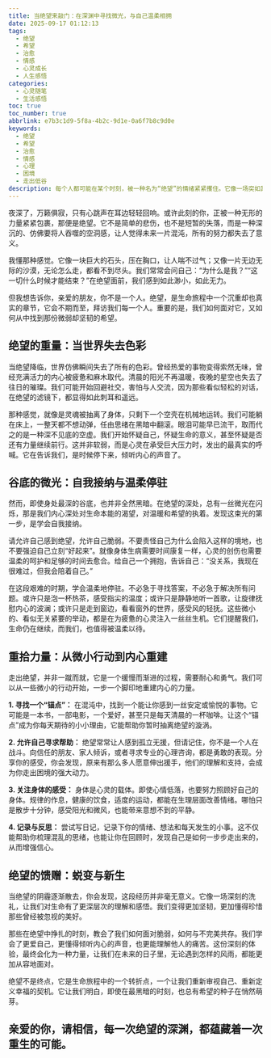 ```yaml
---
title: 当绝望来敲门：在深渊中寻找微光，与自己温柔相拥
date: 2025-09-17 01:12:13
tags:
  - 绝望
  - 希望
  - 治愈
  - 情感
  - 心灵成长
  - 人生感悟
categories:
  - 心灵随笔
  - 生活感悟
toc: true
toc_number: true
abbrlink: e7b3c1d9-5f8a-4b2c-9d1e-0a6f7b8c9d0e
keywords:
  - 绝望
  - 希望
  - 治愈
  - 情感
  - 心理
  - 困境
  - 走出低谷
description: 每个人都可能在某个时刻，被一种名为“绝望”的情绪紧紧攫住。它像一场突如其来的暴雨，淋湿了我们所有的热情与勇气，让我们感到前所未有的无助与疲惫。但请相信，即使身处最深的谷底，也总有微光在等待被发现。这篇文章，是写给每一个在绝望边缘徘徊的你，愿我们能一起，温柔地接纳这份沉重，并找到重新站起来的力量。
---
```


夜深了，万籁俱寂，只有心跳声在耳边轻轻回响。或许此刻的你，正被一种无形的力量紧紧包裹，那便是绝望。它不是简单的悲伤，也不是短暂的失落，而是一种深沉的、仿佛要将人吞噬的空洞感，让人觉得未来一片混沌，所有的努力都失去了意义。

我懂那种感觉。它像一块巨大的石头，压在胸口，让人喘不过气；又像一片无边无际的沙漠，无论怎么走，都看不到尽头。我们常常会问自己：“为什么是我？”“这一切什么时候才能结束？”在绝望面前，我们感到如此渺小，如此无力。

但我想告诉你，亲爱的朋友，你不是一个人。绝望，是生命旅程中一个沉重却也真实的章节，它会不期而至，拜访我们每一个人。重要的是，我们如何面对它，又如何从中找到那份微弱却坚韧的希望。

## 绝望的重量：当世界失去色彩

当绝望降临，世界仿佛瞬间失去了所有的色彩。曾经热爱的事物变得索然无味，曾经充满活力的内心被疲惫和麻木取代。清晨的阳光不再温暖，夜晚的星空也失去了往日的璀璨。我们可能开始回避社交，害怕与人交流，因为那些看似轻松的对话，在绝望的滤镜下，都显得如此刺耳和遥远。

那种感觉，就像是灵魂被抽离了身体，只剩下一个空壳在机械地运转。我们可能躺在床上，一整天都不想动弹，任由思绪在黑暗中翻滚。眼泪可能早已流干，取而代之的是一种深不见底的空虚。我们开始怀疑自己，怀疑生命的意义，甚至怀疑是否还有力量继续前行。这并非软弱，而是心灵在承受巨大压力时，发出的最真实的呼喊。它在告诉我们，是时候停下来，倾听内心的声音了。

## 谷底的微光：自我接纳与温柔停驻

然而，即使身处最深的谷底，也并非全然黑暗。在绝望的深处，总有一丝微光在闪烁，那是我们内心深处对生命本能的渴望，对温暖和希望的执着。发现这束光的第一步，是学会自我接纳。

请允许自己感到绝望，允许自己脆弱。不要责怪自己为什么会陷入这样的境地，也不要强迫自己立刻“好起来”。就像身体生病需要时间康复一样，心灵的创伤也需要温柔的呵护和足够的时间去愈合。给自己一个拥抱，告诉自己：“没关系，我现在很难过，但我会陪着自己。”

在这段艰难的时期，学会温柔地停驻。不必急于寻找答案，不必急于解决所有问题。或许只是泡一杯热茶，感受指尖的温度；或许只是静静地听一首歌，让旋律抚慰内心的波澜；或许只是走到窗边，看看窗外的世界，感受风的轻抚。这些微小的、看似无关紧要的举动，都是在为疲惫的心灵注入一丝丝生机。它们提醒我们，生命仍在继续，而我们，也值得被温柔以待。

## 重拾力量：从微小行动到内心重建

走出绝望，并非一蹴而就，它是一个缓慢而渐进的过程，需要耐心和勇气。我们可以从一些微小的行动开始，一步一个脚印地重建内心的力量。

**1. 寻找一个“锚点”：** 在混沌中，找到一个能让你感到一丝安定或愉悦的事物。它可能是一本书，一部电影，一个爱好，甚至只是每天清晨的一杯咖啡。让这个“锚点”成为你每天期待的小小理由，它能帮助你暂时抽离绝望的漩涡。

**2. 允许自己寻求帮助：** 绝望常常让人感到孤立无援，但请记住，你不是一个人在战斗。向信任的朋友、家人倾诉，或者寻求专业的心理咨询，都是勇敢的表现。分享你的感受，你会发现，原来有那么多人愿意伸出援手，他们的理解和支持，会成为你走出困境的强大动力。

**3. 关注身体的感受：** 身体是心灵的载体。即使心情低落，也要努力照顾好自己的身体。规律的作息，健康的饮食，适度的运动，都能在生理层面改善情绪。哪怕只是散步十分钟，感受阳光和微风，也能带来意想不到的平静。

**4. 记录与反思：** 尝试写日记，记录下你的情绪、想法和每天发生的小事。这不仅能帮助你梳理混乱的思绪，也能让你在回顾时，发现自己是如何一步步走出来的，从而增强信心。

## 绝望的馈赠：蜕变与新生

当绝望的阴霾逐渐散去，你会发现，这段经历并非毫无意义。它像一场深刻的洗礼，让我们对生命有了更深层次的理解和感悟。我们变得更加坚韧，更加懂得珍惜那些曾经被忽视的美好。

那些在绝望中挣扎的时刻，教会了我们如何面对脆弱，如何与不完美共存。我们学会了更爱自己，更懂得倾听内心的声音，也更能理解他人的痛苦。这份深刻的体验，最终会化为一种力量，让我们在未来的日子里，无论遇到怎样的风雨，都能更加从容地面对。

绝望不是终点，它是生命旅程中的一个转折点，一个让我们重新审视自己、重新定义幸福的契机。它让我们明白，即使在最黑暗的时刻，也总有希望的种子在悄然萌芽。

亲爱的你，请相信，每一次绝望的深渊，都蕴藏着一次重生的可能。
---